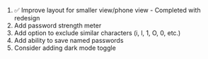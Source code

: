1. ✅ Improve layout for smaller view/phone view - Completed with redesign
2. Add password strength meter
3. Add option to exclude similar characters (i, l, 1, O, 0, etc.)
4. Add ability to save named passwords
5. Consider adding dark mode toggle